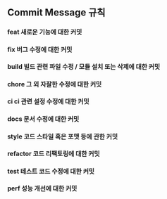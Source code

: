 ## Commit Message 규칙

#### feat	새로운 기능에 대한 커밋
#### fix	버그 수정에 대한 커밋
#### build	빌드 관련 파일 수정 / 모듈 설치 또는 삭제에 대한 커밋
#### chore	그 외 자잘한 수정에 대한 커밋
#### ci	ci 관련 설정 수정에 대한 커밋
#### docs	문서 수정에 대한 커밋
#### style	코드 스타일 혹은 포맷 등에 관한 커밋
#### refactor	코드 리팩토링에 대한 커밋
#### test	테스트 코드 수정에 대한 커밋
#### perf	성능 개선에 대한 커밋
